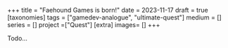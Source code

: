 +++
title = "Faehound Games is born!"
date = 2023-11-17
draft =  true
[taxonomies]
tags = ["gamedev-analogue", "ultimate-quest"]
medium = []
series = []
project =["Quest"]
[extra]
images= []
+++

Todo...
